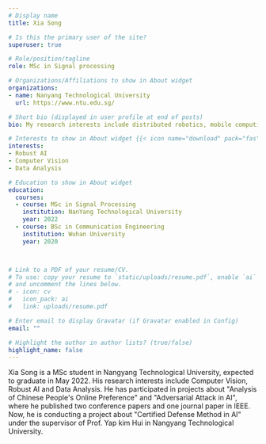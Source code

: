 ```yaml
---
# Display name
title: Xia Song

# Is this the primary user of the site?
superuser: true

# Role/position/tagline
role: MSc in Signal processing

# Organizations/Affiliations to show in About widget
organizations:
- name: Nanyang Technological University
  url: https://www.ntu.edu.sg/

# Short bio (displayed in user profile at end of posts)
bio: My research interests include distributed robotics, mobile computing and programmable matter.

# Interests to show in About widget {{< icon name="download" pack="fas" >}} Download my {{< staticref "uploads/demo_resume.pdf" "newtab" >}}resumé{{< /staticref >}}
interests:
- Robust AI
- Computer Vision
- Data Analysis

# Education to show in About widget
education:
  courses:
  - course: MSc in Signal Processing
    institution: NanYang Technological University
    year: 2022
  - course: BSc in Communication Engineering
    institution: Wuhan University
    year: 2020



# Link to a PDF of your resume/CV.
# To use: copy your resume to `static/uploads/resume.pdf`, enable `ai` icons in `params.toml`, 
# and uncomment the lines below.
# - icon: cv
#   icon_pack: ai
#   link: uploads/resume.pdf

# Enter email to display Gravatar (if Gravatar enabled in Config)
email: ""

# Highlight the author in author lists? (true/false)
highlight_name: false 
---
```


Xia Song is a MSc student in Nangyang Technological University, expected to graduate in May 2022. His research interests include Computer Vision, Robust AI and Data Analysis. He has participated in projects about "Analysis of Chinese People's Online Preference" and "Adversarial Attack in AI", where he published two conference papers and one journal paper in IEEE. Now, he is conducting a project about "Certified Defense Method in AI" under the supervisor of Prof. Yap kim Hui in Nangyang Technological University. 

